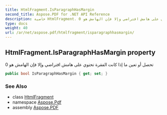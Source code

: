 ```yaml
---
title: HtmlFragment.IsParagraphHasMargin
second_title: Aspose.PDF for .NET API Reference
description: خاصية HtmlFragment. تحصل أو تعين ما إذا كانت الفقرة تحتوي على هامش افتراضي وإلا فإن الهامش هو 0
type: docs
weight: 40
url: /ar/net/aspose.pdf/htmlfragment/isparagraphhasmargin/
---
```

## HtmlFragment.IsParagraphHasMargin property

تحصل أو تعين ما إذا كانت الفقرة تحتوي على هامش افتراضي وإلا فإن الهامش هو 0

```csharp
public bool IsParagraphHasMargin { get; set; }
```

### See Also

* class [HtmlFragment](../)
* namespace [Aspose.Pdf](../../../aspose.pdf/)
* assembly [Aspose.PDF](../../../)